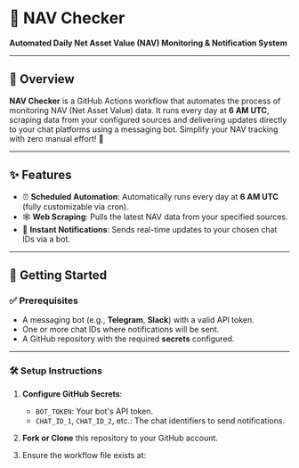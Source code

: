 # 🧮 NAV Checker

**Automated Daily Net Asset Value (NAV) Monitoring & Notification System**

---

## 📌 Overview

**NAV Checker** is a GitHub Actions workflow that automates the process of monitoring NAV (Net Asset Value) data. It runs every day at **6 AM UTC**, scraping data from your configured sources and delivering updates directly to your chat platforms using a messaging bot. Simplify your NAV tracking with zero manual effort! 🚀

---

## ✨ Features

- ⏰ **Scheduled Automation**: Automatically runs every day at **6 AM UTC** (fully customizable via cron).
- 🕸️ **Web Scraping**: Pulls the latest NAV data from your specified sources.
- 📢 **Instant Notifications**: Sends real-time updates to your chosen chat IDs via a bot.

---

## 🚀 Getting Started

### ✅ Prerequisites

- A messaging bot (e.g., **Telegram**, **Slack**) with a valid API token.
- One or more chat IDs where notifications will be sent.
- A GitHub repository with the required **secrets** configured.

---

### 🛠️ Setup Instructions

1. **Configure GitHub Secrets**:
   - `BOT_TOKEN`: Your bot's API token.
   - `CHAT_ID_1`, `CHAT_ID_2`, etc.: The chat identifiers to send notifications.

2. **Fork or Clone** this repository to your GitHub account.

3. Ensure the workflow file exists at:
